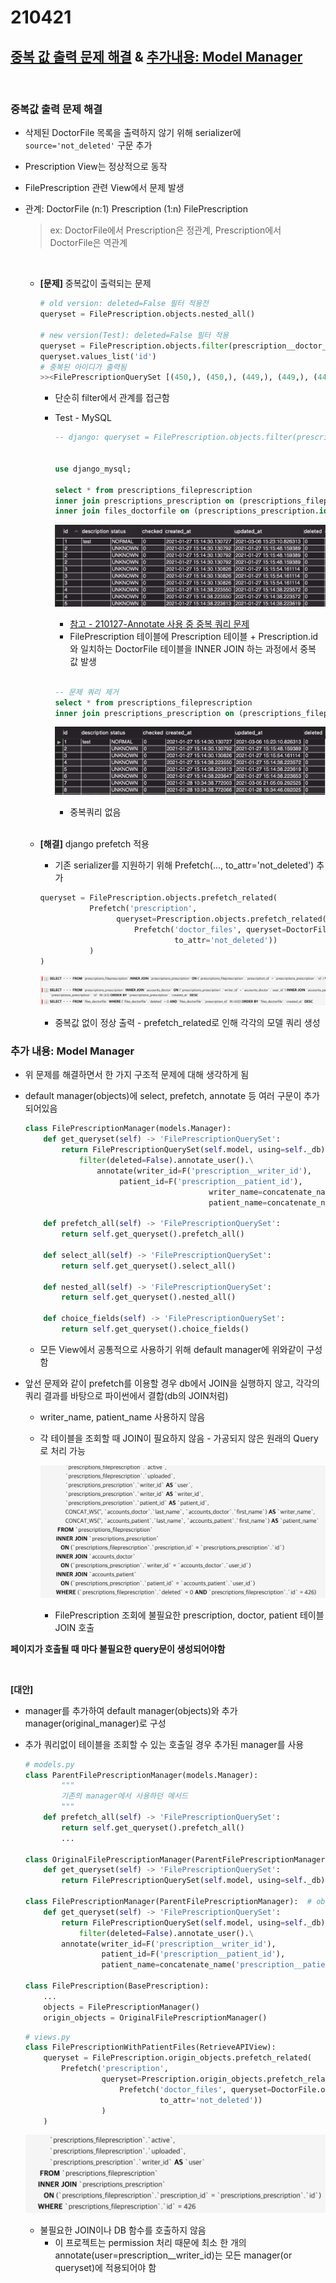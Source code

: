 # 210421



## [중복 값 출력 문제 해결](#중복값-출력-문제-해결) & [추가내용: Model Manager](#추가-내용-model-manager)

<br>

### 중복값 출력 문제 해결

-   삭제된 DoctorFile 목록을 출력하지 않기 위해 serializer에 `source='not_deleted'` 구문 추가

-   Prescription View는 정상적으로 동작

-   FilePrescription 관련 View에서 문제 발생

-   관계: DoctorFile (n:1) Prescription (1:n) FilePrescription

    >   ex: DoctorFile에서 Prescription은 정관계, Prescription에서 DoctorFile은 역관계

    <br>

    -   **[문제]** 중복값이 출력되는 문제

        ```python
        # old version: deleted=False 필터 적용전
        queryset = FilePrescription.objects.nested_all()
        
        # new version(Test): deleted=False 필터 적용
        queryset = FilePrescription.objects.filter(prescription__doctor_files_deleted=False)
        queryset.values_list('id')
        # 중복된 아이디가 출력됨
        >><FilePrescriptionQuerySet [(450,), (450,), (449,), (449,), (446,), (446,), (445,), (445,), (444,), (444,), (443,), (443,), (442,), (442,), (441,), (441,), (440,), (440,), (439,), (439,), 
        ```

        -   단순히 filter에서 관계를 접근함

        -   Test - MySQL 

            ```sql
            -- django: queryset = FilePrescription.objects.filter(prescription__doctor_files_deleted=False)
            
            
            use django_mysql;
            
            select * from prescriptions_fileprescription
            inner join prescriptions_prescription on (prescriptions_fileprescription.prescription_id=prescriptions_prescription.id)
            inner join files_doctorfile on (prescriptions_prescription.id=files_doctorfile.prescription_id);  -- 문제 쿼리
            ```

            ![image-20210421165908683](images/image-20210421165908683.png)

            -   [참고 - 210127-Annotate 사용 중 중복 쿼리 문제](210127.md)
            -   FilePrescription 테이블에 Prescription 테이블 + Prescription.id와 일치하는 DoctorFile 테이블을 INNER JOIN 하는 과정에서 중복 값 발생

            <br>

            ```sql
            -- 문제 쿼리 제거
            select * from prescriptions_fileprescription
            inner join prescriptions_prescription on (prescriptions_fileprescription.prescription_id=prescriptions_prescription.id)
            ```

            ![image-20210421163458435](images/image-20210421163458435.png)

            -   중복쿼리 없음

        <br>

    -   **[해결]** django prefetch 적용

        -   기존 serializer를 지원하기 위해 Prefetch(..., to_attr='not_deleted') 추가

        ```python
        queryset = FilePrescription.objects.prefetch_related(
                   Prefetch('prescription',
                         queryset=Prescription.objects.prefetch_related(
                             Prefetch('doctor_files', queryset=DoctorFile.objects.filter(deleted=False),
                                      to_attr='not_deleted'))
                   )
        )
        ```

        ![image-20210421172546860](images/image-20210421172546860.png)

        -   중복값 없이 정상 출력 - prefetch_related로 인해 각각의 모델 쿼리 생성



### 추가 내용: Model Manager

-   위 문제를 해결하면서 한 가지 구조적 문제에 대해 생각하게 됨

-   default manager(objects)에 select, prefetch, annotate 등 여러 구문이 추가되어있음

    ```python
    class FilePrescriptionManager(models.Manager):
        def get_queryset(self) -> 'FilePrescriptionQuerySet':
            return FilePrescriptionQuerySet(self.model, using=self._db). \
                filter(deleted=False).annotate_user().\
    		        annotate(writer_id=F('prescription__writer_id'),
                         patient_id=F('prescription__patient_id'),
    										 writer_name=concatenate_name('prescription__writer'),
    										 patient_name=concatenate_name('prescription__patient'))
    
        def prefetch_all(self) -> 'FilePrescriptionQuerySet':
            return self.get_queryset().prefetch_all()
    
        def select_all(self) -> 'FilePrescriptionQuerySet':
            return self.get_queryset().select_all()
    
        def nested_all(self) -> 'FilePrescriptionQuerySet':
            return self.get_queryset().nested_all()
    
        def choice_fields(self) -> 'FilePrescriptionQuerySet':
            return self.get_queryset().choice_fields()
    
    ```

    -   모든 View에서 공통적으로 사용하기 위해 default manager에 위와같이 구성함

-   앞선 문제와 같이 prefetch를 이용할 경우 db에서 JOIN을 실행하지 않고, 각각의 쿼리 결과를 바탕으로 파이썬에서 결합(db의 JOIN처럼)

    -   writer_name, patient_name 사용하지 않음

    -   각 테이블을 조회할 때 JOIN이 필요하지 않음 - 가공되지 않은 원래의 Query로 처리 가능

        ![image-20210421173629499](images/image-20210421173629499.png)

        -   FilePrescription 조회에 불필요한 prescription, doctor, patient 테이블 JOIN 호출



**페이지가 호출될 때 마다 불필요한 query문이 생성되어야함**

<br>

**[대안]**

-   manager를 추가하여 default manager(objects)와 추가 manager(original_manager)로 구성

-   추가 쿼리없이 테이블을 조회할 수 있는 호출일 경우 추가된 manager를 사용

    ```python
    # models.py
    class ParentFilePrescriptionManager(models.Manager):
    		"""
    		기존의 manager에서 사용하던 메서드
    		"""
        def prefetch_all(self) -> 'FilePrescriptionQuerySet':
            return self.get_queryset().prefetch_all()
    		...
    
    class OriginalFilePrescriptionManager(ParentFilePrescriptionManager):  # original_objects - JOIN + AS 없음(필수 구문 제외)
        def get_queryset(self) -> 'FilePrescriptionQuerySet':
            return FilePrescriptionQuerySet(self.model, using=self._db).annotate_user()
    
    class FilePrescriptionManager(ParentFilePrescriptionManager):  # objects - JOIN + AS 구문 추가
        def get_queryset(self) -> 'FilePrescriptionQuerySet':
            return FilePrescriptionQuerySet(self.model, using=self._db). \
                filter(deleted=False).annotate_user().\
            annotate(writer_id=F('prescription__writer_id'),
                     patient_id=F('prescription__patient_id'),                                                           							    writer_name=concatenate_name('prescription__writer'),
                     patient_name=concatenate_name('prescription__patient'))
    
    class FilePrescription(BasePrescription):
        ...
        objects = FilePrescriptionManager()
        origin_objects = OriginalFilePrescriptionManager()
    ```

    ```python
    # views.py
    class FilePrescriptionWithPatientFiles(RetrieveAPIView):
        queryset = FilePrescription.origin_objects.prefetch_related(
            Prefetch('prescription',
                     queryset=Prescription.origin_objects.prefetch_related(
                         Prefetch('doctor_files', queryset=DoctorFile.objects.filter(deleted=False),
                                  to_attr='not_deleted'))
                     )
        )
    ```

    ![image-20210421174853285](images/image-20210421174853285.png)

    -   불필요한 JOIN이나 DB 함수를 호출하지 않음
        -   이 프로젝트는 permission 처리 때문에 최소 한 개의 annotate(user=prescription\_\_writer\_id)는 모든 manager(or queryset)에 적용되어야 함

